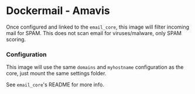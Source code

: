 Dockermail - Amavis
===
Once configured and linked to the `email_core`, this image will filter incoming mail for SPAM.
This does not scan email for viruses/malware, only SPAM scoring.

### Configuration

This image will use the same `domains` and `myhostname` configuration as the core, just mount the same settings folder.

See `email_core`'s README for more info.
